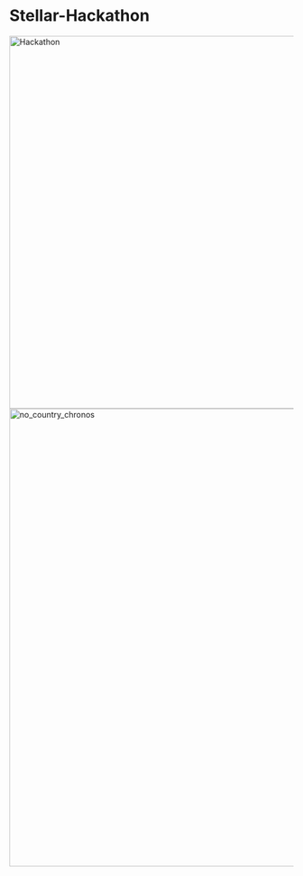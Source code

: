 # Stellar-Hackathon

<img width="661" alt="Hackathon" src="https://user-images.githubusercontent.com/87342325/192167998-8871da91-4b6b-45d8-b8d3-126f881e3e09.png">
<img width="812" alt="no_country_chronos" src="https://user-images.githubusercontent.com/87342325/192168371-41c05bf5-4c46-44e1-9dd5-ce5700086abf.png">
